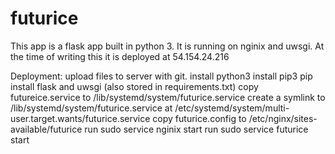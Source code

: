 # futurice
This app is a flask app built in python 3. It is running on nginix and uwsgi. At the time of writing this it is deployed at 54.154.24.216

Deployment:
  upload files to server with git.
  install python3
  install pip3
  pip install flask and uwsgi (also stored in requirements.txt)
  copy futureice.service to /lib/systemd/system/futurice.service
  create a symlink to /lib/systemd/system/futurice.service at /etc/systemd/system/multi-user.target.wants/futurice.service
  copy futurice.config to /etc/nginx/sites-available/futurice
  run sudo service nginix start
  run sudo service futurice start
